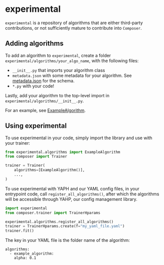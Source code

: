 # experimental

`experimental` is a repository of algorithms that are either third-party contributions, or not sufficiently mature to contribute into `Composer`.

## Adding algorithms

To add an algorithm to `experimental`, create a folder `experimental/algorithms/your_algo_name`, with the following files:
* `__init__.py` that imports your algorithm class
* `metadata.json` with some metadata for your algorithm. See [metadata.json](https://github.com/mosaicml/experimental/blob/main/experimental/algorithms/example_algorithm/metadata.json) for the schema.
* `*.py` with your code!

Lastly, add your algorithm to the top-level import in `experimental/algorithms/__init__.py`.

For an example, see [ExampleAlgorithm](https://github.com/mosaicml/experimental/tree/main/experimental/algorithms/example_algorithm).

## Using experimental

To use experimental in your code, simply import the library and use with your trainer:

```python
from experimental.algorithms import ExampleAlgorithm
from composer import Trainer

trainer = Trainer(
    algorithms=[ExampleAlgorithm()],
    ...,
)
```

To use experimental with YAPH and our YAML config files, in your entrypoint code, call `register_all_algorithms()`, after which the algorithms will be accessible through YAHP, our
config management library.

```python
import experimental
from composer.trainer import TrainerHparams

experimental.algorithms.register_all_algorithms()
trainer = TrainerHparams.create(f="my_yaml_file.yaml")
trainer.fit()
```

The key in your YAML file is the folder name of the algorithm:
```
algorithms:
  - example_algorithm:
    alpha: 0.1
```

